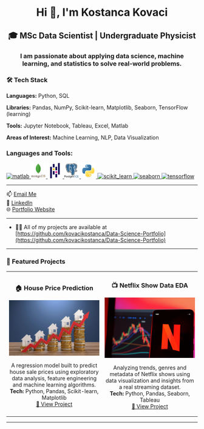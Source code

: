 <h1 align="center">Hi 👋, I'm Kostanca Kovaci</h1>

<h2 align="center">🎓 MSc Data Scientist | Undergraduate Physicist</h2>
<h3 align="center">I am passionate about applying data science, machine learning, and statistics to solve real-world problems.</h3>


### 🛠️ Tech Stack
**Languages:** Python, SQL  

**Libraries:** Pandas, NumPy, Scikit-learn, Matplotlib, Seaborn, TensorFlow (learning)  

**Tools:** Jupyter Notebook, Tableau, Excel, Matlab

**Areas of Interest:** Machine Learning, NLP, Data Visualization

<h3 align="left">Languages and Tools:</h3>
<p align="left"> <a href="https://www.mathworks.com/" target="_blank" rel="noreferrer"> <img src="https://upload.wikimedia.org/wikipedia/commons/2/21/Matlab_Logo.png" alt="matlab" width="40" height="40"/> </a> <a href="https://www.mongodb.com/" target="_blank" rel="noreferrer"> <img src="https://raw.githubusercontent.com/devicons/devicon/master/icons/mongodb/mongodb-original-wordmark.svg" alt="mongodb" width="40" height="40"/> </a> <a href="https://pandas.pydata.org/" target="_blank" rel="noreferrer"> <img src="https://raw.githubusercontent.com/devicons/devicon/2ae2a900d2f041da66e950e4d48052658d850630/icons/pandas/pandas-original.svg" alt="pandas" width="40" height="40"/> </a> <a href="https://www.postgresql.org" target="_blank" rel="noreferrer"> <img src="https://raw.githubusercontent.com/devicons/devicon/master/icons/postgresql/postgresql-original-wordmark.svg" alt="postgresql" width="40" height="40"/> </a> <a href="https://www.python.org" target="_blank" rel="noreferrer"> <img src="https://raw.githubusercontent.com/devicons/devicon/master/icons/python/python-original.svg" alt="python" width="40" height="40"/> </a> <a href="https://scikit-learn.org/" target="_blank" rel="noreferrer"> <img src="https://upload.wikimedia.org/wikipedia/commons/0/05/Scikit_learn_logo_small.svg" alt="scikit_learn" width="40" height="40"/> </a> <a href="https://seaborn.pydata.org/" target="_blank" rel="noreferrer"> <img src="https://seaborn.pydata.org/_images/logo-mark-lightbg.svg" alt="seaborn" width="40" height="40"/> </a> <a href="https://www.tensorflow.org" target="_blank" rel="noreferrer"> <img src="https://www.vectorlogo.zone/logos/tensorflow/tensorflow-icon.svg" alt="tensorflow" width="40" height="40"/> </a> </p>

---

📫 [Email Me](mailto:kovacikostancal@gmail.com)  
🔗 [LinkedIn](https://linkedin.com/in/kostanca-kovaci)  
🌐 [Portfolio Website](https://.com)  

---

- 👨‍💻 All of my projects are available at [https://github.com/kovacikostanca/Data-Science-Portfolio](https://github.com/kovacikostanca/Data-Science-Portfolio)

---

### 🚀 Featured Projects

<table>
  <tr>
    <td width="50%">
      <h3 align="center">🏠 House Price Prediction</h3>
      <p align="center">
        <a href="https://github.com/kovacikostanca/Data-Science-Portfolio/tree/main/house-price-prediction" target="_blank">
          <img src="https://github.com/kovacikostanca/Data-Science-Portfolio/blob/main/house-price-prediction/housingcosts.jpg" width="400" alt="House Price Prediction"/>
        </a>
      </p>
      <p align="center">
        A regression model built to predict house sale prices using exploratory data analysis, feature engineering and machine learning algorithms.  
        <br/>
        <strong>Tech:</strong> Python, Pandas, Scikit-learn, Matplotlib  
        <br/>
        <a href="https://github.com/kovacikostanca/Data-Science-Portfolio/tree/main/house-price-prediction" target="_blank">🔗 View Project</a>
      </p>
    </td>
    <td width="50%">
      <h3 align="center">📺 Netflix Show Data EDA</h3>
      <p align="center">
        <a href="https://github.com/kovacikostanca/Data-Science-Portfolio/tree/main/Netflix-Show-EDA" target="_blank">
          <img src="https://github.com/kovacikostanca/Data-Science-Portfolio/blob/main/Netflix-Show-EDA/Netflix-EDA.png" width="400" alt="Netflix Show EDA"/>
        </a>
      </p>
      <p align="center">
        Analyzing trends, genres and metadata of Netflix shows using data visualization and insights from a real streaming dataset.  
        <br/>
        <strong>Tech:</strong> Python, Pandas, Seaborn, Tableau  
        <br/>
        <a href="https://github.com/kovacikostanca/Data-Science-Portfolio/tree/main/Netflix-Show-EDA" target="_blank">🔗 View Project</a>
      </p>
    </td>
  </tr>
</table>

---
